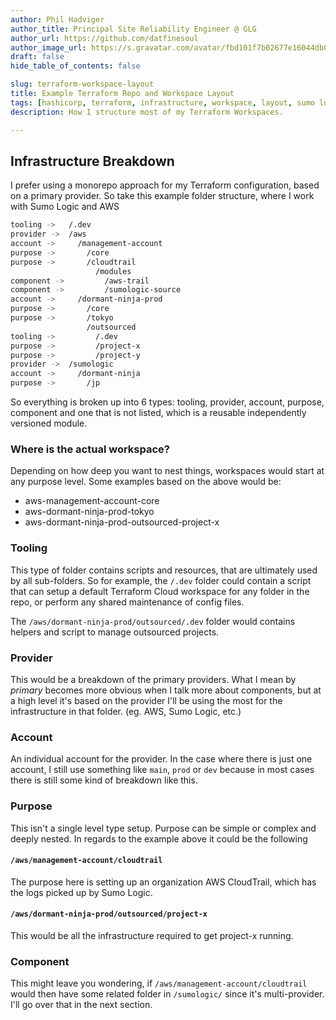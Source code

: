 ```yaml
---
author: Phil Hadviger
author_title: Principal Site Reliability Engineer @ GLG
author_url: https://github.com/datfinesoul
author_image_url: https://s.gravatar.com/avatar/fbd101f7b02677e16044db00640c727f?s=80
draft: false
hide_table_of_contents: false

slug: terraform-workspace-layout
title: Example Terraform Repo and Workspace Layout
tags: [hashicorp, terraform, infrastructure, workspace, layout, sumo logic]
description: How I structure most of my Terraform Workspaces.

---
```


## Infrastructure Breakdown

I prefer using a monorepo approach for my Terraform configuration, based on a primary provider.  So take this example folder structure, where I work with Sumo Logic and AWS

```bash
tooling ->   /.dev
provider ->  /aws 
account ->     /management-account
purpose ->       /core
purpose ->       /cloudtrail
                   /modules
component ->         /aws-trail
component ->         /sumologic-source
account ->     /dormant-ninja-prod
purpose ->       /core
purpose ->       /tokyo
                 /outsourced
tooling ->         /.dev
purpose ->         /project-x
purpose ->         /project-y
provider ->  /sumologic
account ->     /dormant-ninja
purpose ->       /jp
```

So everything is broken up into 6 types: tooling, provider, account, purpose, component and one that is not listed, which is a reusable independently versioned module.

### Where is the actual workspace?

Depending on how deep you want to nest things, workspaces would start at any purpose level.  Some examples based on the above would be:

- aws-management-account-core
- aws-dormant-ninja-prod-tokyo
- aws-dormant-ninja-prod-outsourced-project-x

### Tooling

This type of folder contains scripts and resources, that are ultimately used by all sub-folders.  So for example, the `/.dev` folder could contain a script that can setup a default Terraform Cloud workspace for any folder in the repo, or perform any shared maintenance of config files.

The `/aws/dormant-ninja-prod/outsourced/.dev` folder would contains helpers and script to manage outsourced projects.

### Provider

This would be a breakdown of the primary providers.  What I mean by *primary* becomes more obvious when I talk more about components, but at a high level it's based on the provider I'll be using the most for the infrastructure in that folder. (eg. AWS, Sumo Logic, etc.)

### Account

An individual account for the provider.  In the case where there is just one account, I still use something like `main`, `prod` or `dev` because in most cases there is still some kind of breakdown like this.

### Purpose

This isn't a single level type setup.  Purpose can be simple or complex and deeply nested.  In regards to the example above it could be the following

#### `/aws/management-account/cloudtrail`

The purpose here is setting up an organization AWS CloudTrail, which has the logs picked up by Sumo Logic.

#### `/aws/dormant-ninja-prod/outsourced/project-x`

This would be all the infrastructure required to get project-x running.

### Component

This might leave you wondering, if `/aws/management-account/cloudtrail` would then have some related folder in `/sumologic/` since it's multi-provider.  I'll go over that in the next section.

